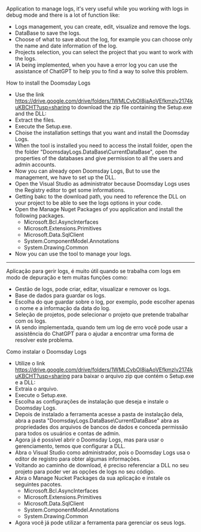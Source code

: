 Application to manage logs, it's very useful while you working with logs in debug mode and there is a lot of function like:
- Logs management, you can create, edit, visualize and remove the logs.
- DataBase to save the logs.
- Choose of what to save about the log, for example you can choose only the name and date information of the log.
- Projects selection, you can select the project that you want to work with the logs.
- IA being implemented, when you have a error log you can use the assistance of ChatGPT to help you to find a way to solve this problem.

How to install the Doomsday Logs
- Use the link https://drive.google.com/drive/folders/1WMLCvbOl8jaAoVEfkmzlv2174kuKBCHT?usp=sharing to download the zip file containing the Setup.exe and the DLL:
- Extract the files.
- Execute the Setup.exe.
- Choise the installation settings that you want and install the Doomsday Logs.
- When the tool is installed you need to access the install folder, open the the folder "DoomsdayLogs.DataBase\CurrentDataBase", open the properties of the databases and give 
  permission to all the users and admin accounts.
- Now you can already open Doomsday Logs, But to use the management, we have to set up the DLL.
- Open the Visual Studio as administrator because Doomsday Logs uses the Registry editor to get some informations.
- Getting bakc to the download path, you need to reference the DLL on your project to be able to see the logs options in your code.
- Open the Manage Nuget Packages of you application and install the following packages.
  - Microsoft.Bcl.AsyncInterfaces
  - Microsoft.Extensions.Primitives
  - Microsoft.Data.SqlClient
  - System.ComponentModel.Annotations
  - System.Drawing.Common
- Now you can use the tool to manage your logs.

_____________________________________________________________________________________________________________________________________

Aplicação para gerir logs, é muito útil quando se trabalha com logs em modo de depuração e tem muitas funções como:
- Gestão de logs, pode criar, editar, visualizar e remover os logs.
- Base de dados para guardar os logs.
- Escolha do que guardar sobre o log, por exemplo, pode escolher apenas o nome e a informação da data do log.
- Seleção de projetos, pode selecionar o projeto que pretende trabalhar com os logs.
- IA sendo implementada, quando tem um log de erro você pode usar a assistência do ChatGPT para o ajudar a encontrar uma forma de resolver este problema.

Como instalar o Doomsday Logs
- Utilize o link https://drive.google.com/drive/folders/1WMLCvbOl8jaAoVEfkmzlv2174kuKBCHT?usp=sharing para baixar o arquivo zip que contém o Setup.exe e a DLL:
- Extraia o arquivo.
- Execute o Setup.exe.
- Escolha as configurações de instalação que deseja e instale o Doomsday Logs.
- Depois de instalado a ferramenta acesse a pasta de instalação dela, abra a pasta "DoomsdayLogs.DataBase\CurrentDataBase" abra as propriedades dos arquivos de bancos de dados e 
  conceda permissão para todos os usuários e contas de admin.
- Agora já é possível abrir o Doomsday Logs, mas para usar o gerenciamento, temos que configurar a DLL.
- Abra o Visual Studio como administrador, pois o Doomsday Logs usa o editor de registro para obter algumas informações.
- Voltando ao caminho de download, é preciso referenciar a DLL no seu projeto para poder ver as opções de logs no seu código.
- Abra o Manage Nucket Packages da sua aplicação e instale os seguintes pacotes.
  - Microsoft.Bcl.AsyncInterfaces
  - Microsoft.Extensions.Primitives
  - Microsoft.Data.SqlClient
  - System.ComponentModel.Annotations
  - System.Drawing.Common
- Agora você já pode utilizar a ferramenta para gerenciar os seus logs.

